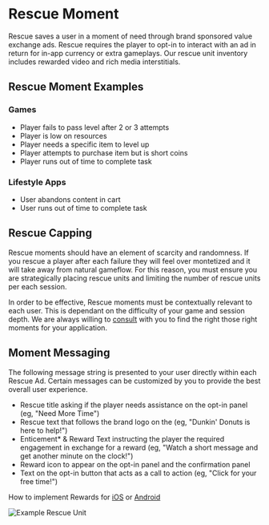# Rescue Moment

Rescue saves a user in a moment of need through brand sponsored value exchange ads. Rescue requires the player to opt-in to interact with an ad in return for in-app currency or extra gameplays. Our rescue unit inventory includes rewarded video and rich media interstitials. 

## Rescue Moment Examples

### Games

* Player fails to pass level after 2 or 3 attempts
* Player is low on resources
* Player needs a specific item to level up
* Player attempts to purchase item but is short coins
* Player runs out of time to complete task

### Lifestyle Apps

* User abandons content in cart 
* User runs out of time to complete task


## Rescue Capping

Rescue moments should have an element of scarcity and randomness. If you rescue a player after each failure they will feel over montetized and it will take away from natural gameflow. For this reason, you must ensure you are strategically placing rescue units and limiting the number of rescue units per each session.  

In order to be effective, Rescue moments must be contextually relevant to each user. This is dependant on the difficulty of your game and session depth. We are always willing to [consult](doc/support) with you to find the right those right moments for your application.

## Moment Messaging

The following message string is presented to your user directly within each Rescue Ad. Certain messages can be customized by you to provide the best overall user experience.  
 
* Rescue title asking if the player needs assistance on the opt-in panel (eg, "Need More Time")
* Rescue text that follows the brand logo on the  (eg, "Dunkin' Donuts is here to help!")
* Enticement* & Reward Text instructing the player the required engagement in exchange for a reward (eg, "Watch a short message and get another minute on the clock!")
* Reward icon to appear on the opt-in panel and the confirmation panel
* Text on the opt-in button that acts as a call to action (eg, "Click for your free time!")


How to implement Rewards for [iOS](doc/ios/integration) or [Android](doc/android/integretion)

![Example Rescue Unit](https://raw.github.com/tapfortap/Documentation/master/images/user-flow-rescue.jpg)
